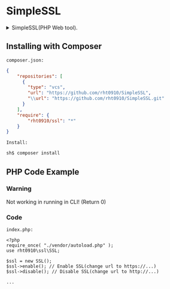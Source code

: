 # SimpleSSL
<details><summary>SimpleSSL(PHP Web tool).</summary>This is pretty simple.</details>

## Installing with Composer
```composer.json:```
```json:composer.json
{
    "repositories": [
      {
        "type": "vcs",
        "url": "https://github.com/rht0910/SimpleSSL",
        "\\url": "https://github.com/rht0910/SimpleSSL.git"
      }
    ],
    "require": {
        "rht0910/ssl": "*"
    }
}
```

```Install: ```
```sh:run.sh
sh$ composer install
```

## PHP Code Example
### Warning
 Not working in running in CLI! (Return 0)

### Code
```index.php:```
```php:index.php
<?php
require_once( "./vendor/autoload.php" );
use rht0910\ssl\SSL;

$ssl = new SSL();
$ssl->enable(); // Enable SSL(change url to https://...)
$ssl->disable(); // Disable SSL(change url to http://...)

...
```
